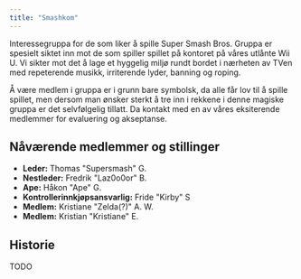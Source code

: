 ```yaml
---
title: "Smashkom"
---
```


Interessegruppa for de som liker å spille Super Smash Bros. Gruppa er spesielt siktet inn mot de som spiller spillet på kontoret på våres utlånte Wii U. Vi sikter mot det å lage et hyggelig miljø rundt bordet i nærheten av TVen med repeterende musikk, irriterende lyder, banning og roping.

Å være medlem i gruppa er i grunn bare symbolsk, da alle får lov til å spille spillet, men dersom man ønsker sterkt å tre inn i rekkene i denne magiske gruppa er det selvfølgelig tillatt. Da kontakt med en av våres eksiterende medlemmer for evaluering og akseptanse. 

Nåværende medlemmer og stillinger
---------------------------------

- **Leder:** Thomas "Supersmash" G.
- **Nestleder:** Fredrik "Laz0o0or" B.
- **Ape:** Håkon "Ape" G.
- **Kontrollerinnkjøpsansvarlig:** Fride "Kirby" S
- **Medlem:** Kristiane "Zelda(?)" A. W.
- **Medlem:** Kristian "Kristiane" E.

Historie
--------

TODO